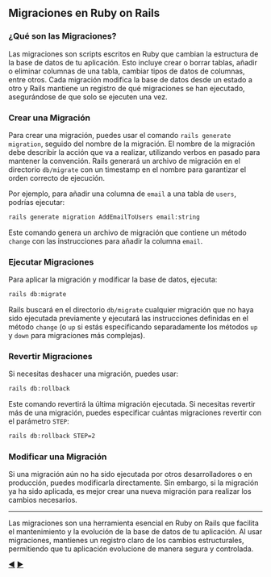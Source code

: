 ## Migraciones en Ruby on Rails

### ¿Qué son las Migraciones?

Las migraciones son scripts escritos en Ruby que cambian la estructura de la base de datos de tu aplicación. Esto incluye crear o borrar tablas, añadir o eliminar columnas de una tabla, cambiar tipos de datos de columnas, entre otros. Cada migración modifica la base de datos desde un estado a otro y Rails mantiene un registro de qué migraciones se han ejecutado, asegurándose de que solo se ejecuten una vez.

### Crear una Migración

Para crear una migración, puedes usar el comando `rails generate migration`, seguido del nombre de la migración. El nombre de la migración debe describir la acción que va a realizar, utilizando verbos en pasado para mantener la convención. Rails generará un archivo de migración en el directorio `db/migrate` con un timestamp en el nombre para garantizar el orden correcto de ejecución.

Por ejemplo, para añadir una columna de `email` a una tabla de `users`, podrías ejecutar:

```sh
rails generate migration AddEmailToUsers email:string
```

Este comando genera un archivo de migración que contiene un método `change` con las instrucciones para añadir la columna `email`.

### Ejecutar Migraciones

Para aplicar la migración y modificar la base de datos, ejecuta:

```sh
rails db:migrate
```

Rails buscará en el directorio `db/migrate` cualquier migración que no haya sido ejecutada previamente y ejecutará las instrucciones definidas en el método `change` (o `up` si estás especificando separadamente los métodos `up` y `down` para migraciones más complejas).

### Revertir Migraciones

Si necesitas deshacer una migración, puedes usar:

```sh
rails db:rollback
```

Este comando revertirá la última migración ejecutada. Si necesitas revertir más de una migración, puedes especificar cuántas migraciones revertir con el parámetro `STEP`:

```sh
rails db:rollback STEP=2
```

### Modificar una Migración

Si una migración aún no ha sido ejecutada por otros desarrolladores o en producción, puedes modificarla directamente. Sin embargo, si la migración ya ha sido aplicada, es mejor crear una nueva migración para realizar los cambios necesarios.

---

Las migraciones son una herramienta esencial en Ruby on Rails que facilita el mantenimiento y la evolución de la base de datos de tu aplicación. Al usar migraciones, mantienes un registro claro de los cambios estructurales, permitiendo que tu aplicación evolucione de manera segura y controlada.

[:arrow_backward:](21-BBDD.md) [:arrow_forward:](23-Modelos.md)